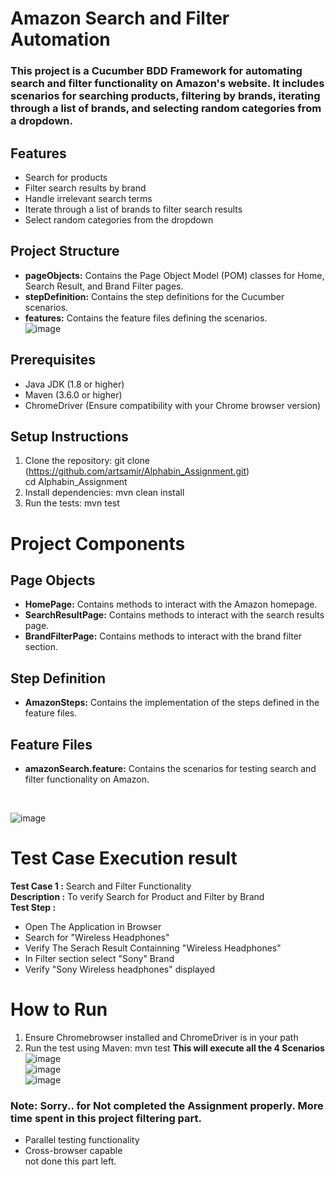 # Amazon Search and Filter Automation
### This project is a Cucumber BDD Framework for automating search and filter functionality on Amazon's website. It includes scenarios for searching products, filtering by brands, iterating through a list of brands, and selecting random categories from a dropdown.
## Features
- Search for products
- Filter search results by brand
- Handle irrelevant search terms
- Iterate through a list of brands to filter search results
- Select random categories from the dropdown

## Project Structure
- **pageObjects:** Contains the Page Object Model (POM) classes for Home, Search Result, and Brand Filter pages.
- **stepDefinition:** Contains the step definitions for the Cucumber scenarios.
- **features:** Contains the feature files defining the scenarios. <br>
  ![image](https://github.com/user-attachments/assets/13af9473-a058-4bf7-a117-531a59f6d0d9)
  <br>


## Prerequisites
- Java JDK (1.8 or higher)
- Maven (3.6.0 or higher)
- ChromeDriver (Ensure compatibility with your Chrome browser version)
## Setup Instructions
 1. Clone the repository:
 git clone (https://github.com/artsamir/Alphabin_Assignment.git) <br>
 cd Alphabin_Assignment
 2. Install dependencies: mvn clean install
 3. Run the tests: mvn test

# Project Components
## Page Objects
- **HomePage:** Contains methods to interact with the Amazon homepage.
- **SearchResultPage:** Contains methods to interact with the search results page.
- **BrandFilterPage:** Contains methods to interact with the brand filter section.

## Step Definition
- **AmazonSteps:** Contains the implementation of the steps defined in the feature files.
## Feature Files
- **amazonSearch.feature:** Contains the scenarios for testing search and filter functionality on Amazon.
 <br>

  ![image](https://github.com/user-attachments/assets/0b8ddcbf-8cf1-44e6-9d0d-5b9be234be1d)
<br>

# Test Case Execution result 
**Test Case 1 :** Search and Filter Functionality<br>
**Description :** To verify Search for Product and Filter by Brand<br>
**Test Step :**
    <br>
- Open The Application in Browser
- Search for "Wireless Headphones"
- Verify The Serach Result Containning "Wireless Headphones"
- In Filter section select "Sony" Brand
- Verify "Sony Wireless headphones" displayed
# How to Run
1. Ensure Chromebrowser installed and ChromeDriver is in your path
2. Run the test using Maven: mvn test
   **This will execute all the 4 Scenarios**
   <br>
   ![image](https://github.com/user-attachments/assets/3fcab045-5156-42d6-96d2-dd299e0db2d9)
   <br>
   ![image](https://github.com/user-attachments/assets/21ae76dc-cfed-4d9d-91f1-466b7ccbeb34)
   <br>
   ![image](https://github.com/user-attachments/assets/4f4b2752-595d-40fc-933a-fb970c84f2fd)
   <br>


### Note: Sorry.. for Not completed the Assignment properly. More time spent in this project filtering part. 
- Parallel testing functionality
- Cross-browser capable <br> not done this part left.

